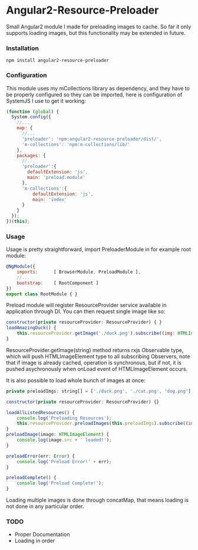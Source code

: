 # Angular2-Resource-Preloader
Small Angular2 module I made for preloading images to cache.
So far it only supports loading images, but this functionality may be extended in future.

### Installation
`npm install angular2-resource-preloader`
### Configuration
This module uses my mCollections library as dependency, and they have to be properly configured so they can be imported, here is configuration of SystemJS I use to get it working:
```javascript
(function (global) {
  System.config({
    //...
    map: {
      //...
	  'preloader': 'npm:angular2-resource-preloader/dist/',
	  'm-collections': 'npm:m-collections/lib/'
    },
    packages: {
      //...
	  'preloader':{
		defaultExtension: 'js',
		main: 'preload.module'
	  },
	  'm-collections':{
		  defaultExtension: 'js',
		  main: 'index'
	  }
    }
  });
})(this);
```
### Usage
Usage is pretty straightforward, import PreloaderModule in for example root module:
```javascript
@NgModule({
	imports:      [ BrowserModule, PreloadModule ],
	//...
	bootstrap:    [ RootComponent ]
})
export class RootModule { }
```
Preload module will register ResourceProvider service available in application through DI. You can then request single image like so:
```javascript
constructor(private resourceProvider: ResourceProvider) { }
loadAmazingDuck() {
	this.resourceProvider.getImage('./duck.png').subscribe((img: HTMLImageElement) => console.log('loaded amazing duck image from: ' + img.src));
}
```
ResourceProvider.getImage(string) method returns rxjs Observable type, which will push HTMLImageElement type to all subscribing Observers, note that if image is already cached, operation is synchronous, but if not, it is pushed asychronously when onLoad event of HTMLImageElement occurs.

It is also possible to load whole bunch of images at once:
```javascript
private preloadImgs: string[] = ['./duck.png', './cat.png', 'dog.png'];

constructor(private resourceProvider: ResourceProvider) {}

loadAllListedResources() {
	console.log('Preloading Resources');
	this.resourceProvider.preloadImages(this.preloadImgs).subscribe((img: HTMLImageElement) => this.preloadImage(img), (err: Error) => this.preloadError(err), () => this.preloadComplete());
}
preloadImage(image: HTMLImageElement) {
	console.log(image.src + ' loaded!');
}

preloadError(err: Error) {
	console.log('Preload Error!' + err);
}

preloadComplete() {
	console.log('Preload Complete!');
}
```
Loading multiple images is done through concatMap, that means loading is not done in any particular order.

### TODO
- Proper Documentation
- Loading in order
